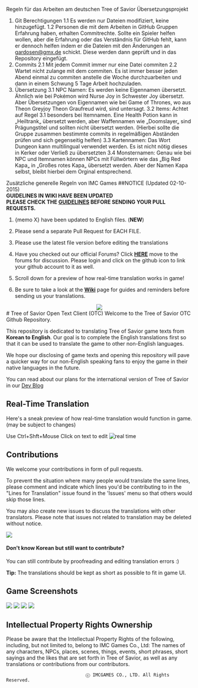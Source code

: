 Regeln für das Arbeiten am deutschen Tree of Savior Übersetzungsprojekt

1. Git Berechtigungen
1.1 Es werden nur Dateien modifiziert, keine hinzugefügt.
1.2 Personen die mit dem Arbeiten in GitHub Gruppen Erfahrung haben, erhalten Commitrechte. Sollte ein Spieler helfen wollen, aber die Erfahrung oder das Verständnis für GitHub fehlt, kann er dennoch helfen indem er die Dateien mit den Änderungen an gardosen@gmx.de schickt.
Diese werden dann geprüft und in das Repository eingefügt.
2. Commits
2.1 Mit jedem Commit immer nur eine Datei commiten
2.2 Wartet nicht zulange mit dem commiten. Es ist immer besser jeden Abend einmal zu commiten anstelle die Woche durchzuarbeiten und dann in einem Schwung 5 Tage Arbeit hochzuladen.
3. Übersetzung
3.1 NPC Namen: Es werden keine Eigennamen übersetzt. Ähnlich wie bei Pokémon wird Nurse Joy in Schwester Joy übersetzt. Aber Übersetzungen von Eigennamen wie bei Game of Thrones, wo aus Theon Greyjoy Theon Graufreud wird, sind untersagt.
3.2 Items: Achtet auf Regel 3.1 besonders bei Itemnamen. Eine Health Potion kann in „Heiltrank„ übersetzt werden, aber Waffennamen wie „Doomslayer„ sind Prägungstitel und sollten nicht übersetzt werden. (Hierbei sollte die Gruppe zusammen bestimmte commits in regelmäßigen Abständen prüfen und sich gegenseitig helfen)
3.3 Kartennamen: Das Wort Dungeon kann multilingual verwendet werden. Es ist nicht nötig dieses in Kerker oder Verließ zu übersetzten
3.4 Monsternamen: Genau wie bei NPC und Itemnamen können NPCs mit Füllwörtern wie das „Big Red Kapa„ in „Großes rotes Kapa„ übersetzt werden. Aber der Namen Kapa selbst, bleibt hierbei dem Orginal entsprechend.

Zusätzliche generelle Regeln von IMC Games
##NOTICE (Updated 02-10-2015)
<br>
**GUIDELINES IN WIKI HAVE BEEN UPDATED** <br>
**PLEASE CHECK THE [GUIDELINES](https://github.com/Treeofsavior/EnglishTranslation/wiki/Guidelines) BEFORE SENDING YOUR PULL REQUESTS.**

1. {memo X} have been updated to English files. (**NEW**)

2. Please send a separate Pull Request for EACH FILE. 

3. Please use the latest file version before editing the translations 

4. Have you checked out our official Forums? Click [**HERE**](https://forum.treeofsavior.com/) move to the forums for discussion. Please login and click on the github icon to link your github account to it as well.

5. Scroll down for a preview of how real-time translation works in game! 

6. Be sure to take a look at the [**Wiki**](https://github.com/Treeofsavior/EnglishTranslation/wiki) page for guides and reminders before sending us your translations.


<center><img src="https://fbcdn-sphotos-g-a.akamaihd.net/hphotos-ak-xap1/v/t1.0-9/969383_419497041509849_21485321_n.jpg?oh=4f5a38d7c9f8c311b803b4adb80a0a28&oe=56347E65&__gda__=1444560791_5463c6dc462165446fcead1c56bef11d"/></center>
# Tree of Savior Open Text Client (OTC)   
Welcome to the Tree of Savior OTC Github Repository.

This repository is dedicated to translating Tree of Savior game texts from **Korean to English**. Our goal is to complete the English translations first so that it can be used to translate the game to other non-English languages. 

We hope our disclosing of game texts and opening this repository will pave a quicker way for our non-English speaking fans to enjoy the game in their native languages in the future. 

You can read about our plans for the international version of Tree of Savior in our [Dev Blog](http://blog.treeofsavior.com/en/)


## Real-Time Translation
Here's a sneak preview of how real-time translation would function in game. (may be subject to changes)

Use Ctrl+Shft+Mouse Click on text to edit
![real time](http://blog.treeofsavior.com/en/wp-content/uploads/sites/4/2015/04/sample4.gif)

## Contributions

We welcome your contributions in form of pull requests. 

To prevent the situation where many people would translate the same lines, please comment and indicate which lines you'd be contributing to in the "Lines for Translation" issue found in the 'Issues' menu so that others would skip those lines.

You may also create new issues to discuss the translations with other translators. Please note that issues not related to translation may be deleted without notice. 


<img src="https://lh4.googleusercontent.com/YGwDvBpboqxwxWIEibS85PHXcV-wnPQvMMLQC17m3wY=w1028-h478-no"/>

#### Don't know Korean but still want to contribute?  

You can still contribute by proofreading and editing translation errors :)

**Tip:** The translations should be kept as short as possible to fit in game UI. 


## Game Screenshots
<img src="http://blog.treeofsavior.com/en/wp-content/uploads/sites/4/2015/03/2-1024x594.jpg"/>
<img src="http://blog.treeofsavior.com/en/wp-content/uploads/sites/4/2015/03/1-1024x595.jpg"/>
<img src="http://blog.treeofsavior.com/en/wp-content/uploads/sites/4/2015/03/screenshot_20150319_00015-1024x578.jpg"/>
<img src="http://blog.treeofsavior.com/en/wp-content/uploads/sites/4/2015/03/screenshot_20150319_00014-1024x578.jpg"/>


## Intellectual Property Rights Ownership
Please be aware that the Intellectual Property Rights of the following, including, but not limited to, belong to IMC Games Co., Ltd: The names of any characters, NPCs, places, scenes, things, events, short phrases, short sayings and the likes that are set forth in Tree of Savior, as well as any translations or contributions from our contributors.

                                  ⓒ IMCGAMES CO., LTD. All Rights Reserved.
